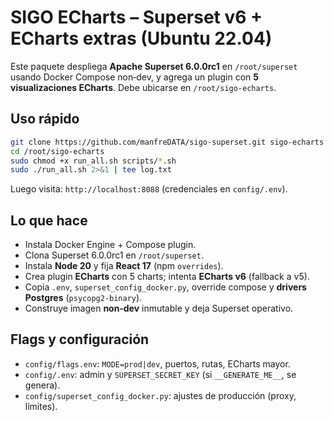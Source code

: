 # SIGO ECharts – Superset v6 + ECharts extras (Ubuntu 22.04)

Este paquete despliega **Apache Superset 6.0.0rc1** en `/root/superset` usando Docker Compose non‑dev, y agrega un plugin con **5 visualizaciones ECharts**. Debe ubicarse en `/root/sigo-echarts`.

## Uso rápido
```bash
git clone https://github.com/manfreDATA/sigo-superset.git sigo-echarts
cd /root/sigo-echarts
sudo chmod +x run_all.sh scripts/*.sh
sudo ./run_all.sh 2>&1 | tee log.txt
```
Luego visita: `http://localhost:8088` (credenciales en `config/.env`).

## Lo que hace
- Instala Docker Engine + Compose plugin.
- Clona Superset 6.0.0rc1 en `/root/superset`.
- Instala **Node 20** y fija **React 17** (npm `overrides`).
- Crea plugin **ECharts** con 5 charts; intenta **ECharts v6** (fallback a v5).
- Copia `.env`, `superset_config_docker.py`, override compose y **drivers Postgres** (`psycopg2-binary`).
- Construye imagen **non‑dev** inmutable y deja Superset operativo.

## Flags y configuración
- `config/flags.env`: `MODE=prod|dev`, puertos, rutas, ECharts mayor.
- `config/.env`: admin y `SUPERSET_SECRET_KEY` (si `__GENERATE_ME__`, se genera).
- `config/superset_config_docker.py`: ajustes de producción (proxy, límites).
